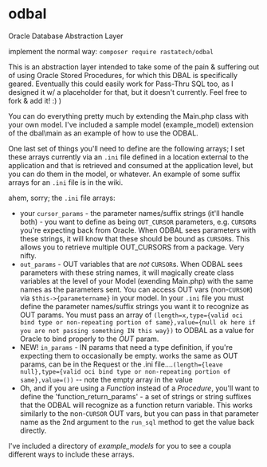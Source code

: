 # odbal
Oracle Database Abstraction Layer

implement the normal way:
  `composer require rastatech/odbal`

This is an abstraction layer intended to take some of the pain & suffering out of using Oracle Stored Procedures, for which this DBAL is specifically geared. Eventually this could easily work for Pass-Thru SQL too, as I designed it w/ a placeholder for that, but it doesn't currently. Feel free to fork & add it! :)  )

You can do everything pretty much by extending the Main.php class with your own model. I've included a sample model (example_model) extension of the dbal\main as an example of how to use the ODBAL. 

One last set of things you'll need to define are the following arrays; 
I set these arrays currently via an `.ini` file defined in a location external to the application and that is retrieved and consumed at the application level, but you can do them in the model, or whatever. An example of some suffix arrays for an `.ini` file is in the wiki.

ahem, sorry; the `.ini` file arrays:
- your `cursor_params` - the parameter names/suffix strings (it'll handle both) - you want to define as being `OUT_CURSOR` parameters, e.g. `CURSOR`s you're expecting back from Oracle. When ODBAL sees parameters with these strings, it will know that these should be bound as `CURSOR`s. This allows you to retrieve multiple OUT_CURSORS from a package. Very nifty. 
- `out_params` - OUT variables that are *not* `CURSOR`s. When ODBAL sees parameters with these string names, it will magically create class variables at the level of your Model (exending Main.php) with the same names as the parameters sent. You can access OUT vars (non-`CURSOR`) via `$this->{parametername}` in your model. In your `.ini` file you must define the parameter names/suffix strings you want it to recognize as OUT params. You must pass an array of `(length=x,type={valid oci bind type or non-repeating portion of same},value={null ok here if you are not passing something IN this way})` to ODBAL as a value for Oracle to bind properly to the *OUT* param. 
- NEW! `in_params` - IN params that need a type definition, if you're expecting them to occasionally be empty. works the same as OUT params, can be in the Request or the .ini file....`(length={leave null},type={valid oci bind type or non-repeating portion of same},value=())` -- note the empty array in the value
- Oh, and if you are using a _Function_ instead of a _Procedure_, you'll want to define the 'function_return_params' - a set of strings or string suffixes that the ODBAL will recognize as a function return variable. This works similarly to the non-`CURSOR` OUT vars, but you can pass in that parameter name as the 2nd argument to the `run_sql` method to get the value back directly.  


I've included a directory of _example_models_ for you to see a coupla different ways to include these arrays. 
